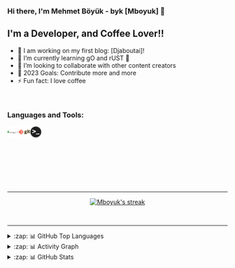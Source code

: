### Hi there, I'm Mehmet Böyük - byk [Mboyuk] 👋 



## I'm a Developer, and Coffee Lover!!

- 🔭 I am working on my first blog: [Djaboutai]!
- 🌱 I’m currently learning gO and rUST 🤣
- 👯 I’m looking to collaborate with other content creators
- 🥅 2023 Goals: Contribute more and more
- ⚡ Fun fact: I love coffee


<!-- [<img align="left" alt="codeSTACKr.com" width="22px" src="https://raw.githubusercontent.com/iconic/open-iconic/master/svg/globe.svg" />][website] -->
<!-- [<img align="left" alt="codeSTACKr | YouTube" width="22px" src="https://cdn.jsdelivr.net/npm/simple-icons@v3/icons/youtube.svg" />][youtube] -->

<br />

### Languages and Tools:

 
  <img align="left" alt="MongoDB" width="26px" src="https://raw.githubusercontent.com/github/explore/80688e429a7d4ef2fca1e82350fe8e3517d3494d/topics/mongodb/mongodb.png" />
  <img align="left" alt="Git" width="26px" src="https://raw.githubusercontent.com/github/explore/80688e429a7d4ef2fca1e82350fe8e3517d3494d/topics/git/git.png" />
  <!-- <img align="left" alt="GitHub" width="26px" src="https://raw.githubusercontent.com/github/explore/80688e429a7d4ef2fca1e82350fe8e3517d3494d/topics/github/github.png" /> -->
  <img align="left" alt="Terminal" width="26px" src="https://raw.githubusercontent.com/github/explore/80688e429a7d4ef2fca1e82350fe8e3517d3494d/topics/terminal/terminal.png" />






<br />
<br />
<br />
<br />
<br />
<br />
<br />
<br />

---

<p align="center">
    <a href="https://github.com/Mboyuk/github-readme-streak-stats">
        <img title="🔥 Get streak stats for your profile at git.io/streak-stats" alt="Mboyuk's streak" src="https://github-readme-streak-stats.herokuapp.com/?user=Mboyuk&theme=black-ice&hide_border=true&stroke=0000&background=060A0CD0"/>
    </a>
</p>
<br />

---

<details>
  <summary>:zap: 📊 GitHub Top Languages</summary>
  
<br/>
  <a href="https://github.com/Mboyuk/github-readme-stats"><img alt="Mboyuk's Top Languages" src="https://github-readme-stats.vercel.app/api/top-langs/?username=Mboyuk&langs_count=8&count_private=true&layout=compact&theme=react&hide_border=true&bg_color=0D1117" /></a>

</details>

<details>
  <summary>:zap: 📊 Activity Graph</summary>
  
<br/>
<a href="https://github.com/Mboyuk/github-readme-activity-graph"><img alt="Mboyuk's Activity Graph" src="https://github-readme-activity-graph.vercel.app/graph?username=Mboyuk&bg_color=fffff0&color=708090&line=24292e&point=24292e&area=true&hide_border=true&height=400" /></a>

</details>
  
<details>
  <summary>:zap: 📊 GitHub Stats</summary>

  <br/>
  <img alt="Mboyuk's GitHub Stats" src="https://github-readme-stats.vercel.app/api?username=Mboyuk&include_all_commits=true&show_icons=true&hide_border=true" />

</details>

<!-- [website]: https://codeSTACKr.com -->
<!-- [course]: http://vsCodeHero.com -->
<!-- [youtube]: https://youtube.com/codeSTACKr -->

[linkedin]: https://linkedin.com/in/
